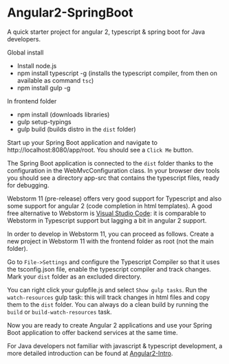 # Angular2-SpringBoot
A quick starter project for angular 2, typescript &amp; spring boot for Java developers.

Global install
- Install node.js
- npm install typescript -g (installs the typescript compiler, from then on available as command `tsc`)
- npm install gulp -g

In frontend folder
- npm install (downloads libraries)
- gulp setup-typings 
- gulp build (builds distro in the `dist`  folder)

Start up your Spring Boot application and navigate to
http://localhost:8080/app/root. You should see a `Click Me` button.

The Spring Boot application is connected to the `dist` folder thanks to the configuration in the WebMvcConfiguration class. 
In your browser dev tools you should see a directory app-src that contains the typescript files, ready for debugging.

Webstorm 11 (pre-release) offers very good support for Typescript and also some support for angular 2 (code completion in html templates). A good free alternative to Webstorm is [Visual Studio Code](https://code.visualstudio.com): it is comparable to Webstorm in Typescript support but lagging a bit in angular 2 support.

In order to develop in Webstorm 11, you can proceed as follows. Create a new project in Webstorm 11  with the frontend folder as root (not the main folder). 

Go to `File->Settings` and configure the Typescript Compiler so that it uses the tsconfig.json file, enable the typescript compiler and track changes. Mark your `dist` folder as an excluded directory.

You can right click your gulpfile.js and select `Show gulp tasks`. Run the `watch-resources` gulp task: this will track changes in html files and copy them to the `dist` folder. You can always do a clean build by running the `build` or `build-watch-resources` task.

Now you are ready to create Angular 2 applications and use your Spring Boot application to offer backend services at the same time.



For Java developers not familiar with javascript & typescript development, a more detailed introduction can be found at
[Angular2-Intro](https://github.com/Krustie101/Angular2-Intro).

